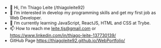 - 👋 Hi, I’m Thiago Leite (/thiagoleite92)
- 👀 I’m interested in develop my programming skills and get my first job as Web Developer.
- 🌱 I’m currently learning JavaScript, ReactJS, HTML and CSS at Trybe.
- 📫 How to reach me leite.tjs@gmail.com or https://www.linkedin.com/in/thiago-leite-137730139/
- GitHub Page https://thiagoleite92.github.io/WebPortfolio/

<!---
thiagoleite92/thiagoleite92 is a ✨ special ✨ repository because its `README.md` (this file) appears on your GitHub profile.
You can click the Preview link to take a look at your changes.
--->
